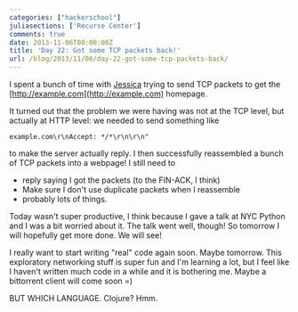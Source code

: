 ```yaml
---
categories: ["hackerschool"]
juliasections: ['Recurse Center']
comments: true
date: 2013-11-06T00:00:00Z
title: 'Day 22: Got some TCP packets back!'
url: /blog/2013/11/06/day-22-got-some-tcp-packets-back/
---
```


I spent a bunch of time with [Jessica](http://web.mit.edu/jesstess/www/) 
trying to send TCP packets to get the 
[http://example.com](http://example.com) homepage.

It turned out that the problem we were having was not at the TCP level,
but actually at HTTP level: we needed to send something like

~~~
example.com\r\nAccept: */*\r\n\r\n"
~~~

to make the server actually reply. I then successfully reassembled a
bunch of TCP packets into a webpage! I still need to

* reply saying I got the packets (to the FIN-ACK, I think)
* Make sure I don't use duplicate packets when I reassemble
* probably lots of things.

Today wasn't super productive, I think because I gave a talk at NYC
Python and I was a bit worried about it. The talk went well, though! So
tomorrow I will hopefully get more done. We will see!

I really want to start writing "real" code again soon. Maybe tomorrow.
This exploratory networking stuff is super fun and I'm learning a lot,
but I feel like I haven't written much code in a while and it is
bothering me. Maybe a bittorrent client will come soon =)

BUT WHICH LANGUAGE. Clojure? Hmm.
